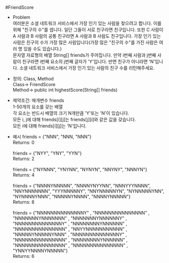 #FriendScore

* Problem<br/>
여러분은 소셜 네트워크 서비스에서 가장 인기 있는 사람을 찾으려고 합니다.
이를 위해 "친구의 수"를 셉니다. 일단 그들이 서로 친구라면 친구입니다.
또한 C 사람이 A 사람과 B 사람의 공통 친구라면 A 사람과 B 사람도 친구입니다.
가장 인기 있는 사람은 친구의 수가 가장 많은 사람입니다(가장 많은 "친구의 수"를 가진 사람은 여러 명 있을 수도 있습니다.)<br/>
문자열 자료형의 배열 String[] friends가 주어집니다.
만약 i번째 사람과 j번째 사람이 친구라면 i번째 요소의 j번째 글자가 'Y'입니다.
반면 친구가 아니라면 'N'입니다.
소셜 네트워크 서비스에서 가장 인기 있는 사람의 친구 수를 리턴해주세요.<br/>

* 정의: Class, Method<br/>
Class-> FriendScore<br/>
Method-> public int highestScore(String[] friends)<br/>

* 제약조건: 매개변수 
friends<br/>
1-50개의 요소를 갖는 배열<br/>
각 요소는 반드시 배열의 크기 N개만큼 'Y'또는 'N'이 있습니다.<br/>
모든 i, j에 대해 friends[i][j]는 friends[j][i]와 같은 값을 갖습니다.<br/>
모든 i에 대해 friends[i][j]는 'N'입니다.<br/>

* 예시
friends = {"NNN", "NNN, "NNN"}<br/>
Returns: 0<br/><br/>
friends = {"NYY", "YNY", "YYN"}<br/>
Returns: 2<br/><br/>
friends = {"NYNNN", "YNYNN", "NYNYN", "NNYNY", "NNNYN"}<br/>
Returns: 4<br/><br/>
friends = {"NNNNYNNNNN", "NNNNYNYYNN", "NNNYYYNNNN", "NNYNNNNNNN", "YYYNNNNNY", "NNYNNNNNYN", "NYNNNNNYNN", "NYNNNNYNNN", 
"NNNNNYNNNN", "NNNNYNNNNN"}<br/>
Returns: 8<br/><br/>
friends = {"NNNNNNNNNNNNNNY" , "NNNNNNNNNNNNNNN" , "NNNNNNNYNNNNNNN" , "NNNNNNNYNNNNNNY" , "NNNNNNNNNNNNNNY" , 
"NNNNNNNNYNNNNNN" , "NNNNNNNNNNNNNNN" , "NNYYNNNNNNNNNNN" , "NNNNNYNNNNNYNNN" , "NNNNNNNNNNNNNNY" , 
"NNNNNNNNNNNNNNN" , "NNNNNNNNYNNNNNN" , "NNNNNNNNNNNNNNN" , "NNNNNNNNNNNNNNN" , "YNNYYNNNNYNNNNN"}<br/>
Returns: 6
